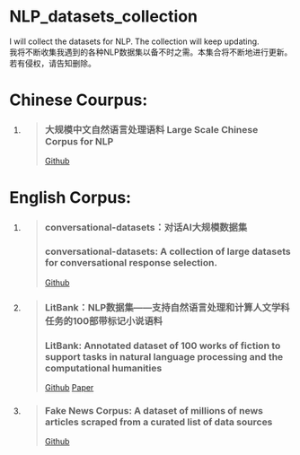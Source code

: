 # NLP_datasets_collection
I will collect the datasets for NLP. The collection will keep updating.   
我将不断收集我遇到的各种NLP数据集以备不时之需。本集合将不断地进行更新。  
若有侵权，请告知删除。

# Chinese Courpus:
1. > ### 大规模中文自然语言处理语料 Large Scale Chinese Corpus for NLP
   > [Github](https://github.com/brightmart/nlp_chinese_corpus)


# English Corpus:
1. > ### conversational-datasets：对话AI大规模数据集 
   > ### conversational-datasets: A collection of large datasets for conversational response selection.
   > [Github](https://github.com/PolyAI-LDN/conversational-datasets)

2. > ### LitBank：NLP数据集——支持自然语言处理和计算人文学科任务的100部带标记小说语料  
   > ### LitBank: Annotated dataset of 100 works of fiction to support tasks in natural language processing and the computational humanities  
   > [Github](https://github.com/dbamman/litbank) [Paper](http://people.ischool.berkeley.edu/~dbamman/pubs/pdf/naacl2019_literary_entities.pdf)
   
3. > ### Fake News Corpus: A dataset of millions of news articles scraped from a curated list of data sources 
   > [Github](https://github.com/several27/FakeNewsCorpus)

